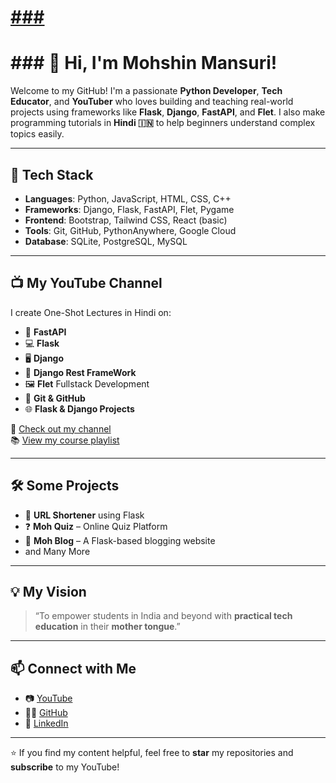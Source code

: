 # [### ](https://www.youtube.com/@Mohtechnology?sub_confirmation=1)
# ### 👋 Hi, I'm Mohshin Mansuri!

Welcome to my GitHub! I'm a passionate **Python Developer**, **Tech Educator**, and **YouTuber** who loves building and teaching real-world projects using frameworks like **Flask**, **Django**, **FastAPI**, and **Flet**. I also make programming tutorials in **Hindi 🇮🇳** to help beginners understand complex topics easily.

---

## 🚀 Tech Stack

- **Languages**: Python, JavaScript, HTML, CSS, C++
- **Frameworks**: Django, Flask, FastAPI, Flet, Pygame
- **Frontend**: Bootstrap, Tailwind CSS, React (basic)
- **Tools**: Git, GitHub, PythonAnywhere, Google Cloud
- **Database**: SQLite, PostgreSQL, MySQL

---

## 📺 My YouTube Channel

I create One-Shot Lectures in Hindi on:
- 🚀 **FastAPI** 
- 💻 **Flask**  
- 🖥️ **Django**  
- 🛜 **Django Rest FrameWork**  
- 🖼️ **Flet** Fullstack Development 
- 🔧 **Git & GitHub**  
- 🌐 **Flask & Django Projects**  

🎥 [Check out my channel](https://www.youtube.com/@yourchannel)  
📚 [View my course playlist](https://www.youtube.com/@yourchannel/playlists)

---

## 🛠️ Some Projects

- 🔗 **URL Shortener** using Flask  
- ❓ **Moh Quiz** – Online Quiz Platform  
- 📘 **Moh Blog** – A Flask-based blogging website
- and Many More

---

## 💡 My Vision

> “To empower students in India and beyond with **practical tech education** in their **mother tongue**.”

---

## 📫 Connect with Me

- 📷 [YouTube](https://www.youtube.com/@Mohtechnology?sub_confirmation=1)
- 🧑‍💻 [GitHub](https://github.com/mohtechnology)
- 💼 [LinkedIn](https://www.linkedin.com/in/mohtechnology)

---

⭐️ If you find my content helpful, feel free to **star** my repositories and **subscribe** to my YouTube!

